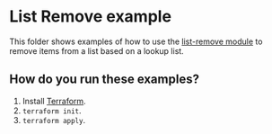 # List Remove example

This folder shows examples of how to use the [list-remove module](https://github.com/terraform-modules-krish/terraform-aws-utilities/blob/v0.9.3/modules/list-remove) to remove items from a list
based on a lookup list.


## How do you run these examples?

1. Install [Terraform](https://www.terraform.io/).
1. `terraform init`.
1. `terraform apply`.
